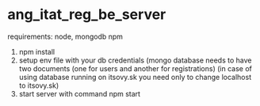 # ang_itat_reg_be_server
requirements: node, mongodb npm

1) npm install
2) setup env file with your db credentials (mongo database needs to have two documents (one for users and another for registrations) (in case of using database running on itsovy.sk you need only to change localhost to itsovy.sk)
3) start server with command npm start
